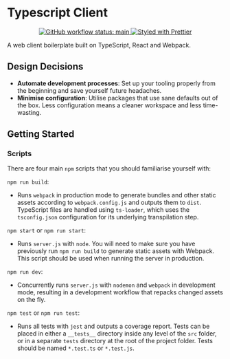 # Typescript Client

<p align="center">
  <a href="https://github.com/alexmirrington/typescript-client/actions?query=workflow%3Amain">
    <img
      src="https://img.shields.io/github/workflow/status/alexmirrington/typescript-client/main?logo=GitHub"
      alt="GitHub workflow status: main"
    />
  </a>
  <a href="https://github.com/prettier/prettier">
    <img
      src="https://img.shields.io/badge/styled_with-prettier-ff69b4.svg"
      alt="Styled with Prettier"
    />
  </a>
</p>

A web client boilerplate built on TypeScript, React and Webpack.

## Design Decisions

- **Automate development processes**: Set up your tooling properly from the beginning and save yourself future headaches.
- **Minimise configuration**: Utilise packages that use sane defaults out of the box. Less configuration means a cleaner workspace and less time-wasting.

## Getting Started

### Scripts

There are four main `npm` scripts that you should familiarise yourself with:

`npm run build`:

- Runs `webpack` in production mode to generate bundles and other static assets according to `webpack.config.js` and outputs them to `dist`. TypeScript files are handled using `ts-loader`, which uses the `tsconfig.json` configuration for its underlying transpilation step.

`npm start` or `npm run start`:

- Runs `server.js` with `node`. You will need to make sure you have previously run `npm run build` to generate static assets with Webpack. This script should be used when running the server in production.

`npm run dev`:

- Concurrently runs `server.js` with `nodemon` and `webpack` in development mode, resulting in a development workflow that repacks changed assets on the fly.

`npm test` or `npm run test`:

- Runs all tests with `jest` and outputs a coverage report. Tests can be placed in either a `__tests__` directory inside any level of the `src` folder, or in a separate `tests` directory at the root of the project folder. Tests should be named `*.test.ts` or `*.test.js`.
